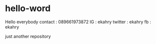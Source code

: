 # hello-word

Hello everybody
contact : 089661973872
IG : ekahry
twitter : ekahry
fb : ekahry

just another repository
